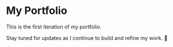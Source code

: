# My Portfolio

This is the first iteration of my portfolio.

Stay tuned for updates as I continue to build and refine my work. 🚀

